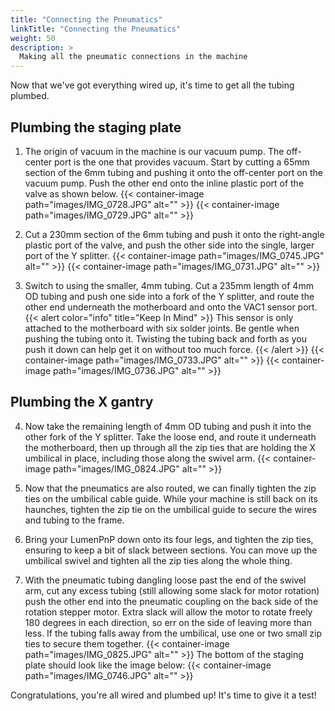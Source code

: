 ```yaml
---
title: "Connecting the Pneumatics"
linkTitle: "Connecting the Pneumatics"
weight: 50
description: >
  Making all the pneumatic connections in the machine 
---
```


Now that we've got everything wired up, it's time to get all the tubing plumbed.

## Plumbing the staging plate

1. The origin of vacuum in the machine is our vacuum pump. The off-center port is the one that provides vacuum. Start by cutting a 65mm section of the 6mm tubing and pushing it onto the off-center port on the vacuum pump. Push the other end onto the inline plastic port of the valve as shown below.
  {{< container-image path="images/IMG_0728.JPG" alt="" >}}
  {{< container-image path="images/IMG_0729.JPG" alt="" >}}

2. Cut a 230mm section of the 6mm tubing and push it onto the right-angle plastic port of the valve, and push the other side into the single, larger port of the Y splitter.
  {{< container-image path="images/IMG_0745.JPG" alt="" >}}
  {{< container-image path="images/IMG_0731.JPG" alt="" >}}

3. Switch to using the smaller, 4mm tubing. Cut a 235mm length of 4mm OD tubing and push one side into a fork of the Y splitter, and route the other end underneath the motherboard and onto the VAC1 sensor port.
  {{< alert color="info" title="Keep In Mind" >}}
  This sensor is only attached to the motherboard with six solder joints. Be gentle when pushing the tubing onto it. Twisting the tubing back and forth as you push it down can help get it on without too much force.
  {{< /alert >}}
  {{< container-image path="images/IMG_0733.JPG" alt="" >}}
  {{< container-image path="images/IMG_0736.JPG" alt="" >}}

## Plumbing the X gantry

4. Now take the remaining length of 4mm OD tubing and push it into the other fork of the Y splitter. Take the loose end, and route it underneath the motherboard, then up through all the zip ties that are holding the X umbilical in place, including those along the swivel arm.
  {{< container-image path="images/IMG_0824.JPG" alt="" >}}

5. Now that the pneumatics are also routed, we can finally tighten the zip ties on the umbilical cable guide. While your machine is still back on its haunches, tighten the zip tie on the umbilical guide to secure the wires and tubing to the frame.

6. Bring your LumenPnP down onto its four legs, and tighten the zip ties, ensuring to keep a bit of slack between sections. You can move up the umbilical swivel and tighten all the zip ties along the whole thing.

7. With the pneumatic tubing dangling loose past the end of the swivel arm, cut any excess tubing (still allowing some slack for motor rotation) push the other end into the pneumatic coupling on the back side of the rotation stepper motor. Extra slack will allow the motor to rotate freely 180 degrees in each direction, so err on the side of leaving more than less. If the tubing falls away from the umbilical, use one or two small zip ties to secure them together.
  {{< container-image path="images/IMG_0825.JPG" alt="" >}}
  The bottom of the staging plate should look like the image below:
  {{< container-image path="images/IMG_0746.JPG" alt="" >}}

Congratulations, you're all wired and plumbed up! It's time to give it a test!
